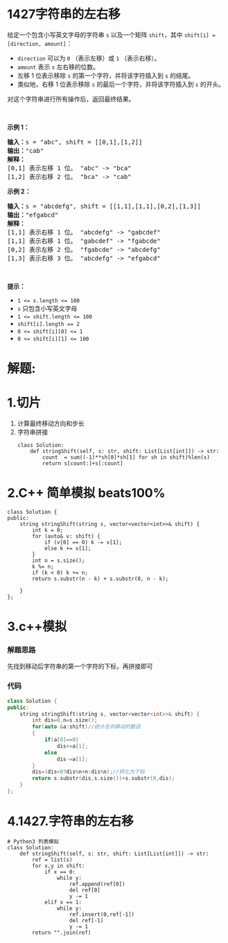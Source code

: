 # 1427字符串的左右移
<p>给定一个包含小写英文字母的字符串&nbsp;<code>s</code>&nbsp;以及一个矩阵&nbsp;<code>shift</code>，其中&nbsp;<code>shift[i] = [direction, amount]</code>：</p>

<ul>
	<li><code>direction</code>&nbsp;可以为&nbsp;<code>0</code>&nbsp;（表示左移）或&nbsp;<code>1</code>&nbsp;（表示右移）。</li>
	<li><code>amount</code>&nbsp;表示&nbsp;<code>s</code>&nbsp;左右移的位数。</li>
	<li>左移 1 位表示移除&nbsp;<code>s</code>&nbsp;的第一个字符，并将该字符插入到 <code>s</code> 的结尾。</li>
	<li>类似地，右移 1 位表示移除&nbsp;<code>s</code>&nbsp;的最后一个字符，并将该字符插入到 <code>s</code> 的开头。</li>
</ul>

<p>对这个字符串进行所有操作后，返回最终结果。</p>

<p>&nbsp;</p>

<p><strong>示例 1：</strong></p>

<pre>
<strong>输入：</strong>s = &quot;abc&quot;, shift = [[0,1],[1,2]]
<strong>输出：</strong>&quot;cab&quot;
<strong>解释：</strong>
[0,1] 表示左移 1 位。 &quot;abc&quot; -&gt; &quot;bca&quot;
[1,2] 表示右移 2 位。 &quot;bca&quot; -&gt; &quot;cab&quot;</pre>

<p><strong>示例 2：</strong></p>

<pre>
<strong>输入：</strong>s = &quot;abcdefg&quot;, shift = [[1,1],[1,1],[0,2],[1,3]]
<strong>输出：</strong>&quot;efgabcd&quot;
<strong>解释：</strong> 
[1,1] 表示右移 1 位。 &quot;abcdefg&quot; -&gt; &quot;gabcdef&quot;
[1,1] 表示右移 1 位。 &quot;gabcdef&quot; -&gt; &quot;fgabcde&quot;
[0,2] 表示左移 2 位。 &quot;fgabcde&quot; -&gt; &quot;abcdefg&quot;
[1,3] 表示右移 3 位。 &quot;abcdefg&quot; -&gt; &quot;efgabcd&quot;</pre>

<p>&nbsp;</p>

<p><strong>提示：</strong></p>

<ul>
	<li><code>1 &lt;= s.length &lt;= 100</code></li>
	<li><code>s</code>&nbsp;只包含小写英文字母</li>
	<li><code>1 &lt;= shift.length &lt;= 100</code></li>
	<li><code>shift[i].length == 2</code></li>
	<li><code>0 &lt;= shift[i][0] &lt;= 1</code></li>
	<li><code>0 &lt;= shift[i][1] &lt;= 100</code></li>
</ul>
































# 解题:
# 1.切片
1. 计算最终移动方向和步长
2. 字符串拼接
    ```
    class Solution:
        def stringShift(self, s: str, shift: List[List[int]]) -> str:
            count  = sum((-1)**sh[0]*sh[1] for sh in shift)%len(s)
            return s[count:]+s[:count]
    ```

# 2.C++ 简单模拟 beats100%
```
class Solution {
public:
    string stringShift(string s, vector<vector<int>>& shift) {
        int k = 0;
        for (auto& v: shift) {
            if (v[0] == 0) k -= v[1];
            else k += v[1];
        }
        int n = s.size();
        k %= n;
        if (k < 0) k += n;
        return s.substr(n - k) + s.substr(0, n - k);
        
    }
};
```

# 3.c++模拟
### 解题思路
先找到移动后字符串的第一个字符的下标，再拼接即可
### 代码

```cpp
class Solution {
public:
    string stringShift(string s, vector<vector<int>>& shift) {
        int dis=0,n=s.size();
        for(auto &a:shift)//统计总共移动的数目
        {
            if(a[0]==0)
                dis+=a[1];
            else
                dis-=a[1];
        }
        dis=(dis<0?dis%n+n:dis%n);//转化为下标       
        return s.substr(dis,s.size())+s.substr(0,dis);
    }
};
```
# 4.1427.字符串的左右移
```python3
# Python3 列表模拟
class Solution:
    def stringShift(self, s: str, shift: List[List[int]]) -> str:
        ref = list(s)
        for x,y in shift:
            if x == 0:
                while y:
                    ref.append(ref[0])
                    del ref[0]
                    y -= 1
            elif x == 1:
                while y:
                    ref.insert(0,ref[-1])
                    del ref[-1]
                    y -= 1
        return "".join(ref)
```

